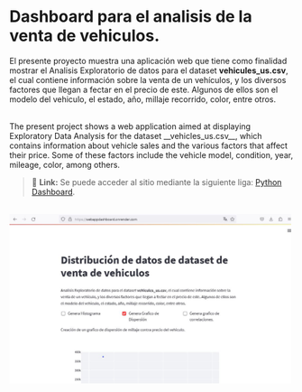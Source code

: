 # Dashboard para el analisis de la venta de vehiculos.
El presente proyecto muestra una aplicación web que tiene como finalidad mostrar el Analisis Exploratorio de datos para el dataset __vehicules_us.csv__, el cual contiene información sobre la venta de un vehículos, y los diversos factores que llegan a fectar en el precio de este. Algunos de ellos son el modelo del vehiculo, el estado, año, millaje recorrido, color, entre otros. 

<br/>
The present project shows a web application aimed at displaying Exploratory Data Analysis for the dataset __vehicles_us.csv__, which contains information about vehicle sales and the various factors that affect their price. Some of these factors include the vehicle model, condition, year, mileage, color, among others.

<br/>

> :memo: **Link:** Se puede acceder al sitio mediante la siguiente liga: [Python Dashboard](https://webappdashboard.onrender.com/).

<br/>
<img src="./assets/img/webAppPreview.jpg" alt="Web App preview" style="height: 300px; width:500px;"/>


